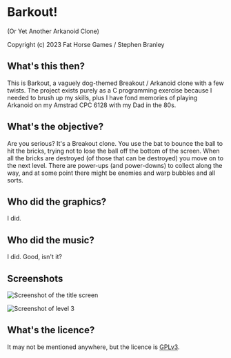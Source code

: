 # Barkout!
(Or Yet Another Arkanoid Clone)

Copyright (c) 2023 Fat Horse Games / Stephen Branley


## What's this then?

This is Barkout, a vaguely dog-themed Breakout / Arkanoid clone with a few twists. The project exists purely as a C programming exercise because I needed to brush up my skills, plus I have fond memories of playing Arkanoid on my Amstrad CPC 6128 with my Dad in the 80s.

## What's the objective?

Are you serious? It's a Breakout clone. You use the bat to bounce the ball to hit the bricks, trying not to lose the ball off the bottom of the screen. When all the bricks are destroyed (of those that can be destroyed) you move on to the next level. There are power-ups (and power-downs) to collect along the way, and at some point there might be enemies and warp bubbles and all sorts.


## Who did the graphics?

I did. 


## Who did the music?

I did. Good, isn't it?

## Screenshots

![Screenshot of the title screen](https://www.retrojunkies.co.uk/fathorsegames/Resources/barkoutt.png "Title Screen")

![Screenshot of level 3](https://www.retrojunkies.co.uk/fathorsegames/Resources/barkout3.png "Level 3")

## What's the licence?

It may not be mentioned anywhere, but the licence is [GPLv3](https://choosealicense.com/licenses/gpl-3.0).


